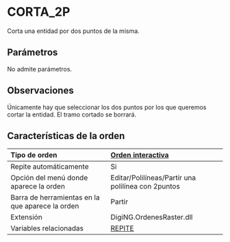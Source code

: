 # CORTA\_2P

Corta una entidad por dos puntos de la misma.

## Parámetros

No admite parámetros.

## Observaciones

Únicamente hay que seleccionar los dos puntos por los que queremos cortar la entidad. El tramo cortado se borrará.

## Características de la orden

| Tipo de orden | [Orden interactiva]() |
| :--- | :--- |
| Repite automáticamente | Si |
| Opción del menú donde aparece la orden | Editar/Polilíneas/Partir una polilínea con 2puntos |
| Barra de herramientas en la que aparece la orden | Partir |
| Extensión | DigiNG.OrdenesRaster.dll |
| Variables relacionadas | [REPITE](REPITE.html) |

